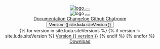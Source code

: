 <!-- markdownlint-disable -->
<header id="main-header" class="sd-low sti-t zi-highest bc-light">
  <div class="nav-header container sta py-medium-m bc-light">
    <a href="{{ '/' | relative_url }}" data-turbolinks="false" class="nav-logo">
      <img src="{{ '/assets/img/logo-text-dark.svg' | relative_url }}" alt="logo">
    </a>
    <button class="nav-open btn btn-text-dark btn-ico" data-toggle-for="header-menu">
      <i class="ico ico-menu"></i>
    </button>
    <div class="nav-menu bc-light" data-toggle-target="header-menu">
      <div class="d-flex d-none-m jc-between ai-center px-small py-tiny bc-muted">
        <span class="nav-logo">
          <img src="{{ '/assets/img/logo-text-dark.svg' | relative_url }}" alt="logo">
        </span>
        <button class="btn btn-text-dark btn-ico" data-toggleable>
          <i class="ico ico-cross"></i>
        </button>
      </div>
      <nav class="nav-items pt-medium pt-none-m">
        <a data-turbolinks="false" href="{{ '/general/introduction' | relative_url }}" class="btn btn-text-dark">Documentation</a>
        <a href="https://github.com/oatw/luda/blob/v{{ site.luda.version }}/CHANGELOG.md" class="btn btn-text-dark">Changelog</a>
        <a href="https://github.com/oatw/luda" class="btn btn-text-dark">Github</a>
        <a href="https://gitter.im/oatw/luda" class="btn btn-text-dark">Chatroom</a>
      </nav>
      <nav class="nav-sub-items">
        <div class="dropdown-static dropdown-absolute-m dropdown-align-right">
          <button class="btn btn-text-dark btn-ico-right btn-small">
            V<span class="d-none d-inline-l">ersion&nbsp;</span> {{ site.luda.siteVersion }} <i class="ico ico-down"></i>
          </button>
          <div class="dropdown-menu m-none">
            <div id="site-versions" class="dropdown-items py-small rounded">
              {% for version in site.luda.siteVersions %}
              {% if version != site.luda.siteVersion %}
              <a data-turbolinks="false" class="btn btn-text-dark btn-small mb-small mb-none-m" href="{{ site.luda.siteBaseUrl }}/{{ version }}">Version {{ version }}</a>
              {% endif %}
              {% endfor %}
            </div>
          </div>
        </div>
        <a class="d-none d-inline-flex-m btn btn-dark btn-small circle-l circle-r px-medium mx-small" href="https://github.com/oatw/luda/raw/v{{site.luda.version}}/release/dist/luda-{{site.luda.version}}.zip">Download</a>
      </nav>
    </div>
  </div>
</header>